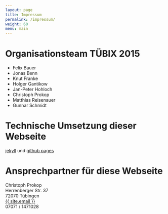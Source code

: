 ```yaml
---
layout: page
title: Impressum
permalink: /impressum/
weight: 60
menu: main
---
```


# Organisationsteam T&Uuml;BIX 2015

* Felix Bauer
* Jonas Benn
* Knut Franke
* Holger Gantikow
* Jan-Peter Hohloch
* Christoph Prokop
* Matthias Reisenauer
* Gunnar Schmidt

# Technische Umsetzung dieser Webseite
<a href="http://jekyllrb.com/" target="_blank">jekyll</a> und <a href="https://pages.github.com" target="_blank">github pages</a>

# Ansprechpartner für diese Webseite<br />
Christoph Prokop<br />
Herrenberger Str. 37<br />
72070 T&uuml;bingen<br />
<a href="mailto:{{ site.email }}">{{ site.email }}</a><br />
07071 / 1471028<br />
